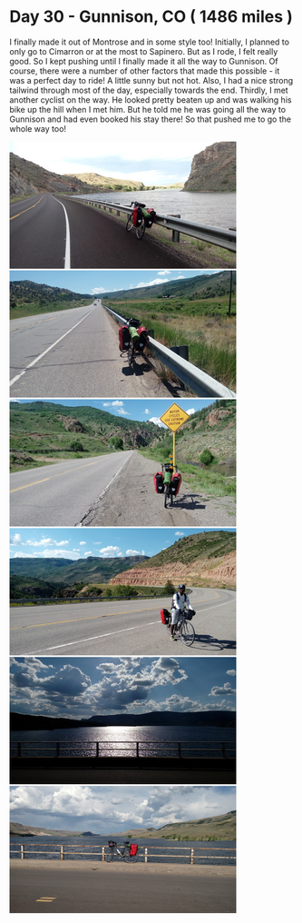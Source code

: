 # Day 30 - Gunnison, CO ( 1486 miles )

I finally made it out of Montrose and in some style too! Initially, I planned to only go to Cimarron or at the most to Sapinero. But as I rode, I felt really good. So I kept pushing until I finally made it all the way to Gunnison. Of course, there were a number of other factors that made this possible - it was a perfect day to ride! A little sunny but not hot. Also, I had a nice strong tailwind through most of the day, especially towards the end. Thirdly, I met another cyclist on the way. He looked pretty beaten up and was walking his bike up the hill when I met him. But he told me he was going all the way to Gunnison and had even booked his stay there! So that pushed me to go the whole way too!

![](/images/transam/gunnison1.jpg ".")
![](/images/transam/gunnison2.jpg ".")
![](/images/transam/gunnison3.jpg ".")
![](/images/transam/gunnison4.jpg ".")
![](/images/transam/gunnison5.jpg ".")
![](/images/transam/gunnison6.jpg ".")

